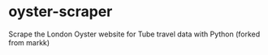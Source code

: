 oyster-scraper
==============

Scrape the London Oyster website for Tube travel data with Python (forked from markk)